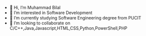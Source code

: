 - 👋 Hi, I’m Muhammad Bilal
- 👀 I’m interested in Software Development
- 🌱 I’m currently studying Software Engineering degree from PUCIT 
- 💞️ I’m looking to collaborate on C/C++,Java,Javascript,HTML,CSS,Python,PowerShell,PHP

<!---
Muhammad-Bilal-456/Muhammad-Bilal-456 is a ✨ special ✨ repository because its `README.md` (this file) appears on your GitHub profile.
You can click the Preview link to take a look at your changes.
--->
